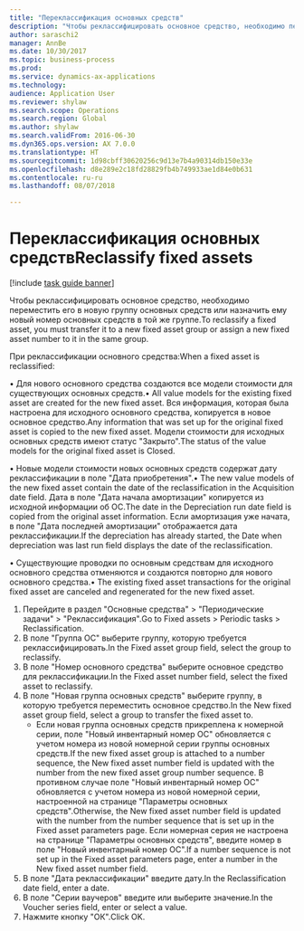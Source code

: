 ```yaml
--- 
title: "Переклассификация основных средств"
description: "Чтобы реклассифицировать основное средство, необходимо переместить его в новую группу основных средств или назначить ему новый номер основных средств в той же группе."
author: saraschi2
manager: AnnBe
ms.date: 10/30/2017
ms.topic: business-process
ms.prod: 
ms.service: dynamics-ax-applications
ms.technology: 
audience: Application User
ms.reviewer: shylaw
ms.search.scope: Operations
ms.search.region: Global
ms.author: shylaw
ms.search.validFrom: 2016-06-30
ms.dyn365.ops.version: AX 7.0.0
ms.translationtype: HT
ms.sourcegitcommit: 1d98cbff30620256c9d13e7b4a90314db150e33e
ms.openlocfilehash: d8e289e2c18fd28829fb4b749933ae1d84e0b631
ms.contentlocale: ru-ru
ms.lasthandoff: 08/07/2018

---
```

# <a name="reclassify-fixed-assets"></a><span data-ttu-id="74cc0-103">Переклассификация основных средств</span><span class="sxs-lookup"><span data-stu-id="74cc0-103">Reclassify fixed assets</span></span>

[!include [task guide banner](../../includes/task-guide-banner.md)]

<span data-ttu-id="74cc0-104">Чтобы реклассифицировать основное средство, необходимо переместить его в новую группу основных средств или назначить ему новый номер основных средств в той же группе.</span><span class="sxs-lookup"><span data-stu-id="74cc0-104">To reclassify a fixed asset, you must transfer it to a new fixed asset group or assign a new fixed asset number to it in the same group.</span></span> 

<span data-ttu-id="74cc0-105">При реклассификации основного средства:</span><span class="sxs-lookup"><span data-stu-id="74cc0-105">When a fixed asset is reclassified:</span></span>

<span data-ttu-id="74cc0-106">• Для нового основного средства создаются все модели стоимости для существующих основных средств.</span><span class="sxs-lookup"><span data-stu-id="74cc0-106">• All value models for the existing fixed asset are created for the new fixed asset.</span></span> <span data-ttu-id="74cc0-107">Вся информация, которая была настроена для исходного основного средства, копируется в новое основное средство.</span><span class="sxs-lookup"><span data-stu-id="74cc0-107">Any information that was set up for the original fixed asset is copied to the new fixed asset.</span></span> <span data-ttu-id="74cc0-108">Модели стоимости для исходных основных средств имеют статус "Закрыто".</span><span class="sxs-lookup"><span data-stu-id="74cc0-108">The status of the value models for the original fixed asset is Closed.</span></span> 

<span data-ttu-id="74cc0-109">• Новые модели стоимости новых основных средств содержат дату реклассификации в поле "Дата приобретения".</span><span class="sxs-lookup"><span data-stu-id="74cc0-109">• The new value models of the new fixed asset contain the date of the reclassification in the Acquisition date field.</span></span> <span data-ttu-id="74cc0-110">Дата в поле "Дата начала амортизации" копируется из исходной информации об ОС.</span><span class="sxs-lookup"><span data-stu-id="74cc0-110">The date in the Depreciation run date field is copied from the original asset information.</span></span> <span data-ttu-id="74cc0-111">Если амортизация уже начата, в поле "Дата последней амортизации" отображается дата реклассификации.</span><span class="sxs-lookup"><span data-stu-id="74cc0-111">If the depreciation has already started, the Date when depreciation was last run field displays the date of the reclassification.</span></span> 

<span data-ttu-id="74cc0-112">• Существующие проводки по основным средствам для исходного основного средства отменяются и создаются повторно для нового основного средства.</span><span class="sxs-lookup"><span data-stu-id="74cc0-112">• The existing fixed asset transactions for the original fixed asset are canceled and regenerated for the new fixed asset.</span></span>

1. <span data-ttu-id="74cc0-113">Перейдите в раздел "Основные средства" > "Периодические задачи" > "Реклассификация".</span><span class="sxs-lookup"><span data-stu-id="74cc0-113">Go to Fixed assets > Periodic tasks > Reclassification.</span></span>
2. <span data-ttu-id="74cc0-114">В поле "Группа ОС" выберите группу, которую требуется реклассифицировать.</span><span class="sxs-lookup"><span data-stu-id="74cc0-114">In the Fixed asset group field, select the group to reclassify.</span></span>
3. <span data-ttu-id="74cc0-115">В поле "Номер основного средства" выберите основное средство для реклассификации.</span><span class="sxs-lookup"><span data-stu-id="74cc0-115">In the Fixed asset number field, select the fixed asset to reclassify.</span></span>
4. <span data-ttu-id="74cc0-116">В поле "Новая группа основных средств" выберите группу, в которую требуется переместить основное средство.</span><span class="sxs-lookup"><span data-stu-id="74cc0-116">In the New fixed asset group field, select a group to transfer the fixed asset to.</span></span>
    * <span data-ttu-id="74cc0-117">Если новая группа основных средств прикреплена к номерной серии, поле "Новый инвентарный номер ОС" обновляется с учетом номера из новой номерной серии группы основных средств.</span><span class="sxs-lookup"><span data-stu-id="74cc0-117">If the new fixed asset group is attached to a number sequence, the New fixed asset number field is updated with the number from the new fixed asset group number sequence.</span></span> <span data-ttu-id="74cc0-118">В противном случае поле "Новый инвентарный номер ОС" обновляется с учетом номера из новой номерной серии, настроенной на странице "Параметры основных средств".</span><span class="sxs-lookup"><span data-stu-id="74cc0-118">Otherwise, the New fixed asset number field is updated with the number from the number sequence that is set up in the Fixed asset parameters page.</span></span> <span data-ttu-id="74cc0-119">Если номерная серия не настроена на странице "Параметры основных средств", введите номер в поле "Новый инвентарный номер ОС".</span><span class="sxs-lookup"><span data-stu-id="74cc0-119">If a number sequence is not set up in the Fixed asset parameters page, enter a number in the New fixed asset number field.</span></span>  
5. <span data-ttu-id="74cc0-120">В поле "Дата реклассификации" введите дату.</span><span class="sxs-lookup"><span data-stu-id="74cc0-120">In the Reclassification date field, enter a date.</span></span>
6. <span data-ttu-id="74cc0-121">В поле "Серии ваучеров" введите или выберите значение.</span><span class="sxs-lookup"><span data-stu-id="74cc0-121">In the Voucher series field, enter or select a value.</span></span>
7. <span data-ttu-id="74cc0-122">Нажмите кнопку "OК".</span><span class="sxs-lookup"><span data-stu-id="74cc0-122">Click OK.</span></span>


